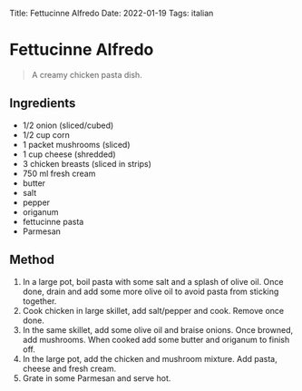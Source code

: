Title: Fettucinne Alfredo
Date: 2022-01-19
Tags: italian

# Fettucinne Alfredo

> A creamy chicken pasta dish.

## Ingredients
- 1/2 onion (sliced/cubed)
- 1/2 cup corn
- 1 packet mushrooms (sliced)
- 1 cup cheese (shredded)
- 3 chicken breasts (sliced in strips)
- 750 ml fresh cream
- butter
- salt 
- pepper
- origanum
- fettucinne pasta
- Parmesan

## Method
1. In a large pot, boil pasta with some salt and a splash of olive oil. Once done, drain and add some more olive oil to avoid pasta from sticking together.
2. Cook chicken in large skillet, add salt/pepper and cook. Remove once done.
3. In the same skillet, add some olive oil and braise onions. Once browned, add mushrooms. When cooked add some butter and origanum to finish off. 
4. In the large pot, add the chicken and mushroom mixture. Add pasta, cheese and fresh cream.
5. Grate in some Parmesan and serve hot.
